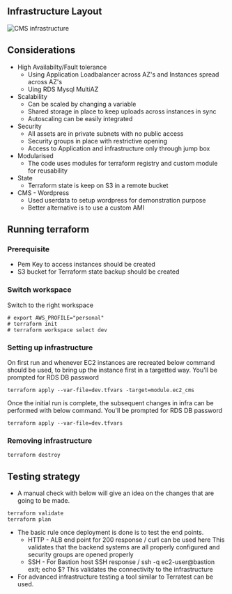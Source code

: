 ## Infrastructure Layout
![CMS infrastructure](https://blog.hossanrose.com/cm_infra.png)

## Considerations
* High Availabilty/Fault tolerance
	* Using Application Loadbalancer across AZ's and Instances spread across AZ's
	* Uing RDS Mysql MultiAZ
* Scalability
	* Can be scaled by changing a variable
	* Shared storage in place to keep uploads across instances in sync
	* Autoscaling can be easily integrated
* Security
	* All assets are in private subnets with no public access
	* Security groups in place with restrictive opening
	* Access to Application and infrastructure only through jump box
* Modularised 
	* The code uses modules for terraform registry and custom module for reusability
* State
	* Terraform state is keep on S3 in a remote bucket
* CMS - Wordpress
	* Used userdata to setup wordpress for demonstration purpose
	* Better alternative is to use a custom AMI 

## Running terraform

### Prerequisite
* Pem Key to access instances should be created
* S3 bucket for Terraform state backup should be created

### Switch workspace

Switch to the right workspace
```
# export AWS_PROFILE="personal"
# terraform init
# terraform workspace select dev
```

### Setting up infrastructure

On first run and whenever EC2 instances are recreated below command should be used, to bring up the instance first in a targetted way. 
You'll be prompted for RDS DB password 
```
terraform apply --var-file=dev.tfvars -target=module.ec2_cms 
```

Once the initial run is complete, the subsequent changes in infra can be performed with below command. 
You'll be prompted for RDS DB password

```
terraform apply --var-file=dev.tfvars 
```

### Removing infrastructure
```
terraform destroy 
```

## Testing strategy
* A manual check with below will give an idea on the changes that are going to be made.
```
terraform validate
terraform plan
```
* The basic rule once deployment is done is to test the end points.
	* HTTP - ALB end point for 200 response / curl can be used here
		This validates that the backend systems are all properly configured and security groups are opened properly
	* SSH  - For Bastion host SSH response / ssh -q ec2-user@bastion exit; echo $?
		This validates the connectivity to the infrastructure
* For advanced infrastructure testing a tool similar to Terratest can be used.
